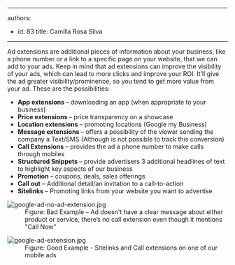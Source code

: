

---
authors:
  - id: 83
    title: Camilla Rosa Silva
---




<span class='intro'> <p class="ssw15-rteElement-P">Ad extensions are additional pieces of information about your business, like a phone number or a link to a specific page on your website, that we can add to your ads. Keep in mind that ad extensions can improve the visibility of your ads, which can lead to more clicks and improve your ROI. It’ll give the ad greater visibility/prominence, so you tend to get more value from your ad. These are the possibilities&#58;<br></p> </span>

<ul><li> 
      <b>App extensions </b>– downloading an app (when appropriate to your business)<br></li><li> 
      <b>Price extensions </b>– price transparency on a showcase</li><li> 
      <b>Location extensions</b> – promoting locations (Google my Business)</li><li> 
      <b>Message extensions </b>– offers a possibility of the viewer sending the company a Text/SMS (Although is not possible to track this conversion)</li><li> 
      <b>Call Extensions</b> – provides the ad a phone number to make calls through mobiles</li><li> 
      <b>Structured Snippets </b>– provide advertisers 3 additional headlines of text to highlight key aspects of our business</li><li> 
      <b>Promotion</b> – coupons, deals, sales offerings</li><li> 
      <b>Call out</b> – Additional detail/an invitation to a call-to-action</li><li> 
      <b>Sitelinks</b> – Promoting links from your website you want to advertise</li></ul><dl class="badImage"><dt>
      <img src="/PublishingImages/google-ad-no-ad-extension.jpg" alt="google-ad-no-ad-extension.jpg" />
   </dt><dd>Figure&#58; Bad Example – Ad doesn't have a clear message about either product or service, there’s no call extension even though it mentions &quot;Call Now&quot;​<br></dd></dl><dl class="goodImage"><dt><img src="/PublishingImages/google-ad-extension.jpg" alt="google-ad-extension.jpg" />​<br></dt><dd>Figure&#58; Good Example - Sitelinks and Call extensions on one of our mobile ads​</dd></dl>​


